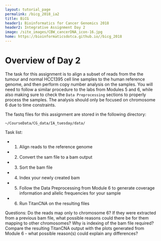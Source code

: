 ```yaml
---
layout: tutorial_page
permalink: /bicg_2018_ia2
title: BiCG
header1: Bioinformatics for Cancer Genomics 2018
header2: Integrative Assignment Day 2
image: /site_images/CBW_cancerDNA_icon-16.jpg
home: https://bioinformaticsdotca.github.io//bicg_2018
---
```


# Overview of Day 2

The task for this assignment is to align a subset of reads from the the tumour and normal HCC1395 cell line samples to the human reference genome, and then perform copy number analysis on the samples. You will need to follow a similar procedure to the labs from Modules 5 and 6, while also making sure to check the `Data Preprocessing` sections to properly process the samples. The analysis should only be focused on chromosome 6 due to time constraints.

The fastq files for this assignment are stored in the following directory:

```
~/CourseData/CG_data/IA_tuesday/data/
```

Task list:
* 1) Align reads to the reference genome 
* 2) Convert the sam file to a bam output
* 3) Sort the bam file
* 4) Index your newly created bam
* 5) Follow the Data Preprocessing from Module 6 to generate coverage information and allelic frequencies for your sample
* 6) Run TitanCNA on the resulting files

Questions:
Do the reads map only to chromosome 6? If they were extracted from a previous bam file, what possible reasons could there be for them mapping to other chromosomes?
Why is indexing of the bam file required?
Compare the resulting TitanCNA output with the plots generated from Module 6 - what possible reason(s) could explain any differences?
